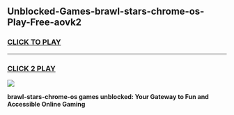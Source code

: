 
## Unblocked-Games-brawl-stars-chrome-os-Play-Free-aovk2
<h3>
<a href="https://premium76.site?title=brawl-stars-chrome-os&ref=17A">CLICK TO PLAY</a></h3>
<hr>

<h3>
<a href="https://premium76.site?title=brawl-stars-chrome-os&ref=17A">CLICK 2 PLAY</a>
  
</h3>

<a href="https://premium76.site?title=brawl-stars-chrome-os&ref=17A"><img src="https://clearcache.store/games.png"></a>


**brawl-stars-chrome-os games unblocked: Your Gateway to Fun and Accessible Online Gaming**
